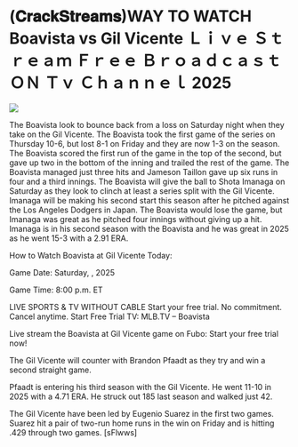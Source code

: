 # (𝐂𝐫𝐚𝐜𝐤𝐒𝐭𝐫𝐞𝐚𝐦𝐬)WAY TO WATCH Boavista vs Gil Vicente Ｌｉｖｅ Ｓｔｒｅａｍ Ｆｒｅｅ Ｂｒｏａｄｃａｓｔ ＯＮ Ｔｖ Ｃｈａｎｎｅｌ  2025  
  
  
[![](https://i.imgur.com/qSNzIqt.png)](https://movie.rssnews.media/kvLqgNHAA.php)  
  
The Boavista look to bounce back from a loss on Saturday night when they take on the Gil Vicente. The Boavista took the first game of the series on Thursday 10-6, but lost 8-1 on Friday and they are now 1-3 on the season. The Boavista scored the first run of the game in the top of the second, but gave up two in the bottom of the inning and trailed the rest of the game. The Boavista managed just three hits and Jameson Taillon gave up six runs in four and a third innings. The Boavista will give the ball to Shota Imanaga on Saturday as they look to clinch at least a series split with the Gil Vicente. Imanaga will be making his second start this season after he pitched against the Los Angeles Dodgers in Japan. The Boavista would lose the game, but Imanaga was great as he pitched four innings without giving up a hit. Imanaga is in his second season with the Boavista and he was great in 2025 as he went 15-3 with a 2.91 ERA.

How to Watch Boavista at Gil Vicente Today:

Game Date: Saturday, , 2025

Game Time: 8:00 p.m. ET

LIVE SPORTS & TV WITHOUT CABLE
Start your free trial. No commitment. Cancel anytime.
Start Free Trial
TV: MLB.TV – Boavista

Live stream the Boavista at Gil Vicente game on Fubo: Start your free trial now!

The Gil Vicente will counter with Brandon Pfaadt as they try and win a second straight game.

Pfaadt is entering his third season with the Gil Vicente. He went 11-10 in 2025 with a 4.71 ERA. He struck out 185 last season and walked just 42.

The Gil Vicente have been led by Eugenio Suarez in the first two games. Suarez hit a pair of two-run home runs in the win on Friday and is hitting .429 through two games. [sFlwws]